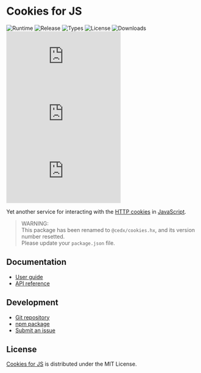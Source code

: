 # Cookies for JS
![Runtime](https://badgen.net/npm/node/@cedx/cookies) ![Release](https://badgen.net/npm/v/@cedx/cookies) ![Types](https://badgen.net/npm/types/@cedx/cookies) ![License](https://badgen.net/npm/license/@cedx/cookies) ![Downloads](https://badgen.net/npm/dt/@cedx/cookies) ![Dependencies](https://badgen.net/david/dep/cedx/cookies.js) ![Coverage](https://badgen.net/coveralls/c/github/cedx/cookies.js) ![Build](https://badgen.net/github/checks/cedx/cookies.js)

Yet another service for interacting with the [HTTP cookies](https://developer.mozilla.org/en-US/docs/Web/HTTP/Cookies) in [JavaScript](https://developer.mozilla.org/en-US/docs/Web/JavaScript).

> WARNING:  
> This package has been renamed to `@cedx/cookies.hx`, and its version number resetted.  
> Please update your `package.json` file.

## Documentation
- [User guide](https://docs.belin.io/cookies.hx)
- [API reference](https://api.belin.io/cookies.hx)

## Development
- [Git repository](https://git.belin.io/cedx/cookies.hx)
- [npm package](https://www.npmjs.com/package/@cedx/cookies.hx)
- [Submit an issue](https://git.belin.io/cedx/cookies.hx/issues)

## License
[Cookies for JS](https://docs.belin.io/cookies.hx) is distributed under the MIT License.
